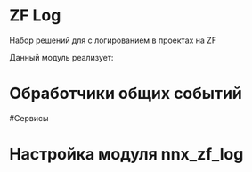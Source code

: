 # ZF Log

Набор решений для с логированием в проектах на ZF

Данный модуль реализует:


# Обработчики общих событий


#Сервисы


# Настройка модуля nnx_zf_log



